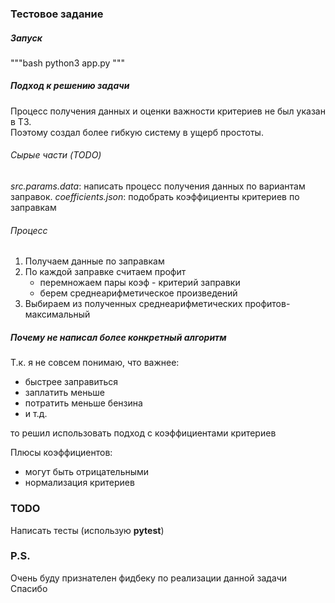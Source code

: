 ### Тестовое задание

##### Запуск
"""bash
python3 app.py
"""

##### Подход к решению задачи
Процесс получения данных и оценки важности критериев не был указан в ТЗ.  
Поэтому создал более гибкую систему в ущерб простоты.  

###### Сырые части (TODO)
_src.params.data_: написать процесс получения данных по вариантам заправок.
_coefficients.json_: подобрать коэффициенты критериев по заправкам

###### Процесс
1. Получаем данные по заправкам
2. По каждой заправке считаем профит
    - перемножаем пары коэф - критерий заправки
    - берем среднеарифметическое произведений
3. Выбираем из полученных среднеарифметических профитов- максимальный


##### Почему не написал более конкретный алгоритм
Т.к. я не совсем понимаю, что важнее:  
- быстрее заправиться
- заплатить меньше
- потратить меньше бензина
- и т.д.  

то решил использовать подход с коэффициентами критериев  

Плюсы коэффициентов:
- могут быть отрицательными
- нормализация критериев


### TODO
Написать тесты (использую __pytest__)

### P.S.
Очень буду признателен фидбеку по реализации данной задачи  
Спасибо